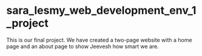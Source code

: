 # sara_lesmy_web_development_env_1_project
This is our final project. We have created a two-page website with a home page and an about page to show Jeevesh how smart we are.

